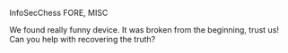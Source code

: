 InfoSecChess
FORE, MISC

We found really funny device. It was broken from the beginning, trust us! Can you help with recovering the truth?
